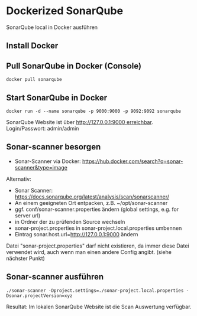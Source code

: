 # Dockerized SonarQube

SonarQube local in Docker ausführen

## Install Docker

## Pull SonarQube in Docker (Console)
```
docker pull sonarqube
```

## Start SonarQube in Docker

```
docker run -d --name sonarqube -p 9000:9000 -p 9092:9092 sonarqube
```

SonarQube Website ist über http://127.0.0.1:9000 erreichbar. 
Login/Passwort: admin/admin

## Sonar-scanner besorgen

- Sonar-Scanner via Docker: https://hub.docker.com/search?q=sonar-scanner&type=image

Alternativ:
- Sonar Scanner: https://docs.sonarqube.org/latest/analysis/scan/sonarscanner/
- An einem geeigneten Ort entpacken, z.B. ~/opt/sonar-scanner
- ggf. conf/sonar-scanner.properties ändern (global settings, e.g. for server url)
- in Ordner der zu prüfenden Source wechseln
- sonar-project.properties in sonar-project.local.properties umbennen
- Eintrag sonar.host.url=http://127.0.0.1:9000 ändern

Datei "sonar-project.properties" darf nicht existieren, da immer diese Datei verwendet wird, auch wenn man einen andere Config angibt. (siehe nächster Punkt)

## Sonar-scanner ausführen

```
./sonar-scanner -Dproject.settings=./sonar-project.local.properties -Dsonar.projectVersion=xyz
```

Resultat: Im lokalen SonarQube Website ist die Scan Auswertung verfügbar.

